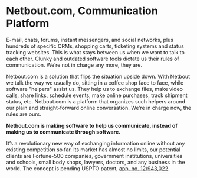 Netbout.com, Communication Platform
===================================

E-mail, chats, forums, instant messengers, and social networks,
plus hundreds of specific CRMs, shopping carts, ticketing systems and status
tracking websites. This is what stays between us when we want to talk to each
other. Clunky and outdated software tools dictate us their rules of
communication. We’re not in charge any more, they are.

Netbout.com is a solution that flips the situation upside down. With Netbout
we talk the way we usually do, sitting in a coffee shop face to face, while
software "helpers" assist us. They help us to exchange files, make video
calls, share links, schedule events, make online purchases, track shipment
status, etc. Netbout.com is a platform that organizes such helpers around
our plain and straight-forward online conversation. We’re in charge now,
the rules are ours.

**Netbout.com is making software to help us communicate, instead of making us to communicate through software.**

It’s a revolutionary new way of exchanging information online without any
existing competition so far.
Its market has almost no limits, our
potential clients are Fortune-500 companies, government institutions,
universities and schools, small body shops, lawyers, doctors, and
any business in the world. The concept is pending USPTO patent,
[app. no. 12/943,022](http://www.google.com/patents/US20120117164).

<div class="mxgraph" style="position:relative;overflow:hidden;width:132px;height:162px;">
    <div style="width:1px;height:1px;overflow:hidden;">rZPBboMwDIafhuMkICpbz6zbLtMOO+ycEgPZQoxC6KBPPyhOIaWVNmkXlHxOHP+/TcDSqns2vC5fUYAK4lB0AXsM4vghDIfvCPoLUBgpJhQRaKWAxkMWUVlZ+zBDrSGzHstR+clqXsAKvGdcremHFLak4uJk5i8gi9I9EyXbKdLY3uUQkPNW2bsTiqdwF9KFkM73BDZbl1l7FRwRKw8YaOTRrzKXVAZZt0cjwHhISf21tIntApYaRDutqi4FNfbFeT5de7oRPbtjQNvfXCD1B65aKn3llsFWCxjPU/YDGAvdzQdnGcNoAVZgTT8a7BpCwmmsEtp+z82MnDflopHuHCezinPmWd2wIIHXxbKV2Lf95ziRl5L/QyfzdUb3V4RGV4Ru/i502M4Tc4otfmm2+wE=</div>
</div>
<div><script src="http://drawdotio.appspot.com/embed.js"/></div>



See also [Terms of Use](terms).

How to Integrate
------------------

